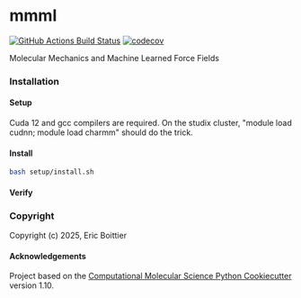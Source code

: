 mmml
==============================
[//]: # (Badges)
[![GitHub Actions Build Status](https://github.com/REPLACE_WITH_OWNER_ACCOUNT/mmml/workflows/CI/badge.svg)](https://github.com/REPLACE_WITH_OWNER_ACCOUNT/mmml/actions?query=workflow%3ACI)
[![codecov](https://codecov.io/gh/REPLACE_WITH_OWNER_ACCOUNT/mmml/branch/main/graph/badge.svg)](https://codecov.io/gh/REPLACE_WITH_OWNER_ACCOUNT/mmml/branch/main)


Molecular Mechanics and Machine Learned Force Fields


### Installation

#### Setup
Cuda 12 and gcc compilers are required. On the studix cluster, "module load cudnn; module load charmm" should do the trick.

#### Install

```bash
bash setup/install.sh
```

#### Verify





### Copyright

Copyright (c) 2025, Eric Boittier


#### Acknowledgements
 
Project based on the 
[Computational Molecular Science Python Cookiecutter](https://github.com/molssi/cookiecutter-cms) version 1.10.
